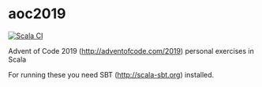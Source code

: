 # aoc2019

[![Scala CI](https://github.com/lupari/aoc2019/workflows/Scala%20CI/badge.svg?branch=master)](https://github.com/lupari/aoc2019/actions?query=workflow%3A%22Scala+CI%22)

Advent of Code 2019 (http://adventofcode.com/2019) personal exercises in Scala

For running these you need SBT (http://scala-sbt.org) installed. 
